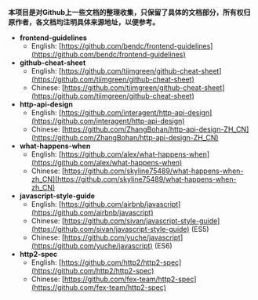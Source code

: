 **本项目是对Github上一些文档的整理收集，只保留了具体的文档部分，所有权归原作者，各文档均注明具体来源地址，以便参考。**

- **frontend-guidelines**
    * English: [https://github.com/bendc/frontend-guidelines](https://github.com/bendc/frontend-guidelines)
- **github-cheat-sheet**
    * English: [https://github.com/tiimgreen/github-cheat-sheet](https://github.com/tiimgreen/github-cheat-sheet)
	* Chinese: [https://github.com/tiimgreen/github-cheat-sheet](https://github.com/tiimgreen/github-cheat-sheet)
- **http-api-design**
    * English: [https://github.com/interagent/http-api-design](https://github.com/interagent/http-api-design)
	* Chinese: [https://github.com/ZhangBohan/http-api-design-ZH_CN](https://github.com/ZhangBohan/http-api-design-ZH_CN)
- **what-happens-when**
    * English: [https://github.com/alex/what-happens-when](https://github.com/alex/what-happens-when)
	* Chinese: [https://github.com/skyline75489/what-happens-when-zh_CN](https://github.com/skyline75489/what-happens-when-zh_CN)
- **javascript-style-guide**
    * English: [https://github.com/airbnb/javascript](https://github.com/airbnb/javascript)
	* Chinese: [https://github.com/sivan/javascript-style-guide](https://github.com/sivan/javascript-style-guide) (ES5)
	* Chinese: [https://github.com/yuche/javascript](https://github.com/yuche/javascript) (ES6)
- **http2-spec**
    * English: [https://github.com/http2/http2-spec](https://github.com/http2/http2-spec)
    * Chinese: [https://github.com/fex-team/http2-spec](https://github.com/fex-team/http2-spec)
